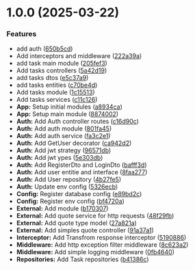 # 1.0.0 (2025-03-22)


### Features

* add auth ([650b5cd](https://github.com/MtMath/todo-api/commit/650b5cdc06a3edc544af922c59645b8211130bfd))
* Add interceptors and middleware ([222a39a](https://github.com/MtMath/todo-api/commit/222a39a5a5883bc664e5dfb8c9724539c0013d5e))
* add task main module ([205fef3](https://github.com/MtMath/todo-api/commit/205fef315b845c4c14505a30376b24abadea5473))
* Add tasks controllers ([5a42d19](https://github.com/MtMath/todo-api/commit/5a42d19f81843d8f52fd45d67d731a575a626a3c))
* add tasks dtos ([e5c37a9](https://github.com/MtMath/todo-api/commit/e5c37a9e8b82b15b15340dae8454c4fd9353aeaa))
* add tasks entities ([c70be4d](https://github.com/MtMath/todo-api/commit/c70be4dfd2f250b7a332b8c449f8ca75777fd5f9))
* Add tasks module ([1c15513](https://github.com/MtMath/todo-api/commit/1c15513ce54389a0c6608a0d9a404c83119e4a29))
* Add tasks services ([c11c126](https://github.com/MtMath/todo-api/commit/c11c126222fbc97ed65f6ca66a1a78e59c0f445d))
* **App:** Setup initial modules ([a8934ca](https://github.com/MtMath/todo-api/commit/a8934cab8ee5d72186dbeb82a0522832cb3e7c7a))
* **App:** Setup main module ([8874002](https://github.com/MtMath/todo-api/commit/8874002ca6d3ab19d4c16dcf6b613dcb7431f6c5))
* **Auth:** Add Auth controller routes ([c16d90c](https://github.com/MtMath/todo-api/commit/c16d90cbc8840b44a6d3bd767ea9073ba001c005))
* **Auth:** Add auth module ([801fa45](https://github.com/MtMath/todo-api/commit/801fa45514bd560ad26ca252ef524fb1fc420e43))
* **Auth:** Add auth service ([fa3c2e1](https://github.com/MtMath/todo-api/commit/fa3c2e1fc4158f92d9f9b3893c0a78e781db2f6a))
* **Auth:** Add GetUser decorator ([ca942d2](https://github.com/MtMath/todo-api/commit/ca942d2f3c6bc840233d6c34c5590f80c5c5bd2b))
* **Auth:** Add jwt strategy ([96571db](https://github.com/MtMath/todo-api/commit/96571db76c0204d424dcc23089d4e0efaa3dbdb2))
* **Auth:** Add jwt ypes ([5e303db](https://github.com/MtMath/todo-api/commit/5e303dba12cea683a41c5ce8bf6034c138691d42))
* **Auth:** Add RegisterDto and LoginDto ([bafff3d](https://github.com/MtMath/todo-api/commit/bafff3d937882dcb8969412aa128578df8fd4566))
* **Auth:** Add user entitie and interface ([8faa277](https://github.com/MtMath/todo-api/commit/8faa27784da49c3f4502533c46e97710a466fb40))
* **Auth:** Add User repository ([4b27fe5](https://github.com/MtMath/todo-api/commit/4b27fe57f3d3c2fabcf1bf8a911a5e6a27a0d3be))
* **Auth:** Update env config ([5326ecb](https://github.com/MtMath/todo-api/commit/5326ecb7d96f7ce0d98ac1b252cb7c8fa6a13fb8))
* **Config:** Register database config ([e89bd2c](https://github.com/MtMath/todo-api/commit/e89bd2c6e7ba2a3e16385dacb14a6c2c10f56a37))
* **Config:** Register env config ([bf4720a](https://github.com/MtMath/todo-api/commit/bf4720a14b11c6347d0f0c778fb62dd73b884a16))
* **External:** Add module ([b170307](https://github.com/MtMath/todo-api/commit/b17030765ebc39d75537fdeb0bbd2364c2ca1c2e))
* **External:** Add quote service for http requests ([48f29fb](https://github.com/MtMath/todo-api/commit/48f29fb20a3e9801b81ff9c73ceb52b48b63721e))
* **External:** Add quote type model ([27a821a](https://github.com/MtMath/todo-api/commit/27a821a908b3cad621a9c38a189be6200b8edbaa))
* **External:** Add simples quote controller ([91a37a1](https://github.com/MtMath/todo-api/commit/91a37a156b5311c97dac71484df1276ae80e141a))
* **Interceptor:** Add Transfrom response interceptor ([5190886](https://github.com/MtMath/todo-api/commit/519088671b0540ee004691d5b45aa8ceb3bbb736))
* **Middleware:** Add http exception filter middleware ([8c623a2](https://github.com/MtMath/todo-api/commit/8c623a2f445bb450fa28f9be198bb4a9f8824da9))
* **Middleware:** Add simple logging middleware ([0fb4640](https://github.com/MtMath/todo-api/commit/0fb4640c6834aaec21b689f66e7ec311b963fa47))
* **Repositories:** Add Task repositories ([b41386c](https://github.com/MtMath/todo-api/commit/b41386c122d492b982478ad9bbd58b841814841e))
